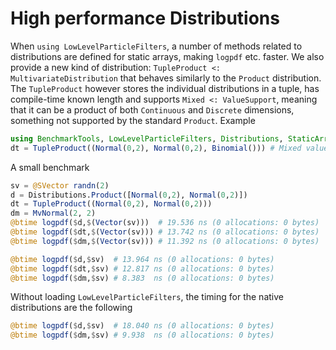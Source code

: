 
# High performance Distributions
When `using LowLevelParticleFilters`, a number of methods related to distributions are defined for static arrays, making `logpdf` etc. faster. We also provide a new kind of distribution: `TupleProduct <: MultivariateDistribution` that behaves similarly to the `Product` distribution. The `TupleProduct` however stores the individual distributions in a tuple, has compile-time known length and supports `Mixed <: ValueSupport`, meaning that it can be a product of both `Continuous` and `Discrete` dimensions, something not supported by the standard `Product`. Example

```julia
using BenchmarkTools, LowLevelParticleFilters, Distributions, StaticArrays
dt = TupleProduct((Normal(0,2), Normal(0,2), Binomial())) # Mixed value support
```

A small benchmark

```julia
sv = @SVector randn(2)
d = Distributions.Product([Normal(0,2), Normal(0,2)])
dt = TupleProduct((Normal(0,2), Normal(0,2)))
dm = MvNormal(2, 2)
@btime logpdf($d,$(Vector(sv)))  # 19.536 ns (0 allocations: 0 bytes)
@btime logpdf($dt,$(Vector(sv))) # 13.742 ns (0 allocations: 0 bytes)
@btime logpdf($dm,$(Vector(sv))) # 11.392 ns (0 allocations: 0 bytes)
```

```julia
@btime logpdf($d,$sv)  # 13.964 ns (0 allocations: 0 bytes)
@btime logpdf($dt,$sv) # 12.817 ns (0 allocations: 0 bytes)
@btime logpdf($dm,$sv) # 8.383  ns (0 allocations: 0 bytes)
```

Without loading `LowLevelParticleFilters`, the timing for the native distributions are the following

```julia
@btime logpdf($d,$sv)  # 18.040 ns (0 allocations: 0 bytes)
@btime logpdf($dm,$sv) # 9.938  ns (0 allocations: 0 bytes)
```


